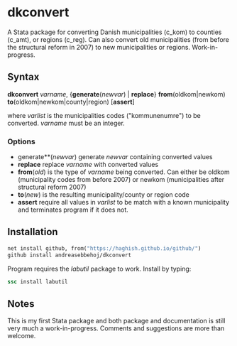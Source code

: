 # dkconvert
A Stata package for converting Danish municipalities (c_kom) to counties (c_amt), or regions (c_reg). Can also convert old municipalities (from before the structural reform in 2007) to new municipalities or regions. Work-in-progress.

## Syntax
**dkconvert** _varname_, {**generate**(_newvar_) | **replace**} **from**(oldkom|newkom) **to**(oldkom|newkom|county|region) [**assert**]

where _varlist_ is the municipalities codes ("kommunenumre") to be converted. _varname_ must be an integer.

### Options
* generate**(_newvar_) generate _newvar_ containing converted values
* **replace** replace _varname_ with converted values
* **from**(_old_) is the type of _varname_ being converted. Can either be oldkom (municipality codes from before 2007) or newkom (municipalities after structural reform 2007)
* **to**(_new_) is the resulting municipality/county or region code
* **assert** require all  values in _varlist_ to be match with a known municipality and terminates program if it does not.


## Installation
```stata
net install github, from("https://haghish.github.io/github/")
github install andreasebbehoj/dkconvert
```

Program requires the _labutil_ package to work. Install by typing:
```stata
ssc install labutil
```

## Notes
This is my first Stata package and both package and documentation is still very much a work-in-progress. Comments and suggestions are more than welcome.
